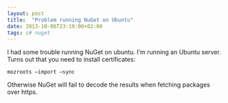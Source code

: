 ```yaml
---
layout: post
title:  "Problem running NuGet on Ubuntu"
date: 2013-10-06T23:19:00+02:00
tags: c# nuget
---
```


I had some trouble running NuGet on ubuntu. I'm running an Ubuntu server. Turns out that you need to install certificates:

```
mozroots –import –sync
```

Otherwise NuGet will fail to decode the results when fetching packages over https.
